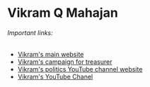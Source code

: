 <h1>Vikram Q Mahajan</h1>
<h6>Important links:</h6>
<ul>
	<li><a target="_blank" href = "https://vikram.veermahajan.repl.co/">Vikram's main website</a></li>
	<li><a target="_blank" href = "https://vikram-mahajan-for-treasurer.veermahajan.repl.co/">Vikram's campaign for treasurer</a></li>
	<li><a target="_blank" href = "https://the-hub-of-history-politics-government-and-civics.veermahajan.repl.co/">Vikram's politics YouTube channel website</a></li>
	<li><a target="_blank" href = "https://www.youtube.com/channel/UCIJaIrCrVcZP7j8iSEO-RFg?sub_confirmation=1">Vikram's YouTube Chanel</a></li
</ul>
